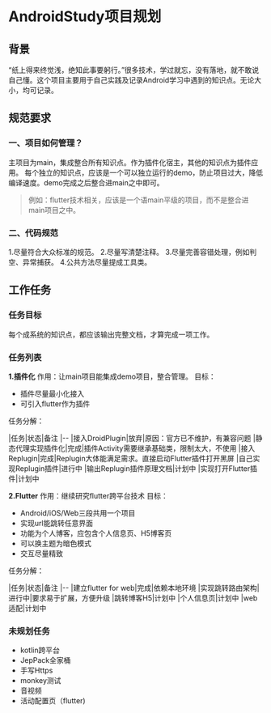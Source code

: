 # AndroidStudy项目规划

## 背景
“纸上得来终觉浅，绝知此事要躬行。”很多技术，学过就忘，没有落地，就不敢说自己懂。这个项目主要用于自己实践及记录Android学习中遇到的知识点。无论大小，均可记录。

## 规范要求
### 一、项目如何管理？
主项目为main，集成整合所有知识点。作为插件化宿主，其他的知识点为插件应用。
每个独立的知识点，应该是一个可以独立运行的demo，防止项目过大，降低编译速度。demo完成之后整合进main之中即可。

>例如：flutter技术相关，应该是一个语main平级的项目，而不是整合进main项目之中。

### 二、代码规范
1.尽量符合大众标准的规范。
2.尽量写清楚注释。
3.尽量完善容错处理，例如判空、异常捕获。
4.公共方法尽量提成工具类。

## 工作任务
### 任务目标
每个成系统的知识点，都应该输出完整文档，才算完成一项工作。

### 任务列表

**1.插件化**
作用：让main项目能集成demo项目，整合管理。
目标：
+ 插件尽量最小化接入
+ 可引入flutter作为插件

任务分解：

|任务|状态|备注
|--
|接入DroidPlugin|放弃|原因：官方已不维护，有兼容问题
|静态代理实现插件化|完成|插件Activity需要继承基础类，限制太大，不使用
|接入Replugin|完成|Replugin大体能满足需求。直接启动Flutter插件打开黑屏
|自己实现Replugin插件|进行中
|输出Replugin插件原理文档|计划中
|实现打开Flutter插件|计划中


**2.Flutter**
作用：继续研究flutter跨平台技术
目标：
+ Android/iOS/Web三段共用一个项目
+ 实现url能跳转任意界面
+ 功能为个人博客，应包含个人信息页、H5博客页
+ 可以换主题为暗色模式
+ 交互尽量精致

任务分解：

|任务|状态|备注
|--
|建立flutter for web|完成|依赖本地环境
|实现跳转路由架构|进行中|要求易于扩展，方便升级
|跳转博客H5|计划中
|个人信息页|计划中
|web适配|计划中

### 未规划任务
+ kotlin跨平台
+ JepPack全家桶
+ 手写Https
+ monkey测试
+ 音视频
+ 活动配置页（flutter)